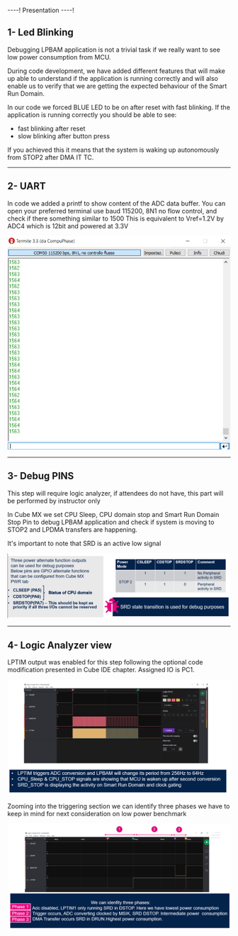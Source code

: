 ----!
Presentation
----!

## 1- Led Blinking

Debugging LPBAM application is not a trivial task if we really want to see low power consumption from MCU.

During code development, we have added different features that will make up able to understand if the application is running correctly and will also enable us to verify that we are getting the expected behaviour of the Smart Run Domain.


In our code we forced BLUE LED to be on after reset with fast blinking.
If the application is running correctly you should be able to see:

- fast blinking after reset
- slow blinking after button press

If you achieved this it means that the system is waking up autonomously from STOP2 after DMA IT TC.

---

## 2- UART

In code we added a printf to show content of the ADC data buffer.
You can open your preferred terminal use baud 115200, 8N1 no flow control, and check if there something similar to 1500
This is equivalent to Vref=1.2V by ADC4 which is 12bit and powered at 3.3V

![lpbam config](./img/0401.png)

---

## 3- Debug PINS

<awarning>
This step will require logic analyzer, if attendees do not have, this part will be performed by instructor only 
</awarning>

In Cube MX we set CPU Sleep, CPU domain stop and Smart Run Domain Stop Pin to debug LPBAM application and check if system is moving to STOP2 and LPDMA transfers are happening.

It's important to note that SRD is an active low signal

![lpbam config](./img/0402.png)

---

## 4- Logic Analyzer view
LPTIM output was enabled for this step following the optional code modification presented in Cube IDE chapter. Assigned IO is PC1.

![lpbam config](./img/0403.png)

Zooming into the triggering section we can identify three phases we have to keep in mind for next consideration on low power benchmark

![lpbam config](./img/0404.png)
